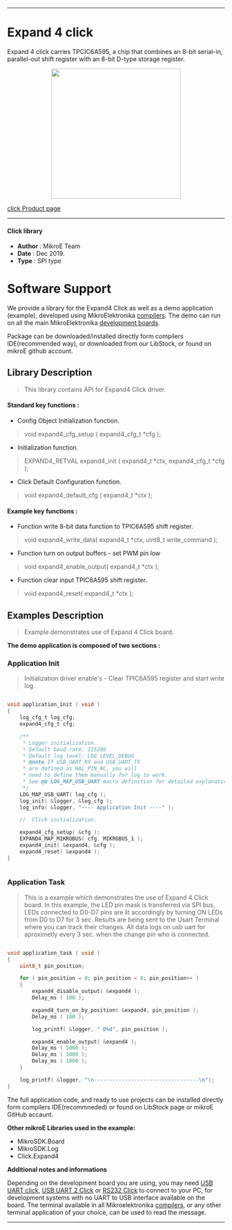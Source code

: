 

---
# Expand 4 click

Expand 4 click carries TPCIC6A595, a chip that combines an 8-bit serial-in, parallel-out shift register with an 8-bit D-type storage register.

<p align="center">
  <img src="https://download.mikroe.com/images/click_for_ide/expand4_click.png" height=300px>
</p>

[click Product page](https://www.mikroe.com/expand-4-click)

---


#### Click library 

- **Author**        : MikroE Team
- **Date**          : Dec 2019.
- **Type**          : SPI type


# Software Support

We provide a library for the Expand4 Click 
as well as a demo application (example), developed using MikroElektronika 
[compilers](https://shop.mikroe.com/compilers). 
The demo can run on all the main MikroElektronika [development boards](https://shop.mikroe.com/development-boards).

Package can be downloaded/installed directly form compilers IDE(recommended way), or downloaded from our LibStock, or found on mikroE github account. 

## Library Description

> This library contains API for Expand4 Click driver.

#### Standard key functions :

- Config Object Initialization function.
> void expand4_cfg_setup ( expand4_cfg_t *cfg ); 
 
- Initialization function.
> EXPAND4_RETVAL expand4_init ( expand4_t *ctx, expand4_cfg_t *cfg );

- Click Default Configuration function.
> void expand4_default_cfg ( expand4_t *ctx );


#### Example key functions :

- Function write 8-bit data function to TPIC6A595 shift register.
> void expand4_write_data( expand4_t *ctx, uint8_t write_command );
 
- Function turn on output buffers - set PWM pin low
> void expand4_enable_output( expand4_t *ctx );

- Function clear input TPIC6A595 shift register.
> void expand4_reset( expand4_t *ctx );

## Examples Description

> Example demonstrates use of Expand 4 Click board.

**The demo application is composed of two sections :**

### Application Init 

> Initialization driver enable's - Clear TPIC6A595 register and start write log.

```c

void application_init ( void )
{
    log_cfg_t log_cfg;
    expand4_cfg_t cfg;

    /** 
     * Logger initialization.
     * Default baud rate: 115200
     * Default log level: LOG_LEVEL_DEBUG
     * @note If USB_UART_RX and USB_UART_TX 
     * are defined as HAL_PIN_NC, you will 
     * need to define them manually for log to work. 
     * See @b LOG_MAP_USB_UART macro definition for detailed explanation.
     */
    LOG_MAP_USB_UART( log_cfg );
    log_init( &logger, &log_cfg );
    log_info( &logger, "---- Application Init ----" );

    //  Click initialization.

    expand4_cfg_setup( &cfg );
    EXPAND4_MAP_MIKROBUS( cfg, MIKROBUS_1 );
    expand4_init( &expand4, &cfg );
    expand4_reset( &expand4 );
}
  
```

### Application Task

> This is a example which demonstrates the use of Expand 4 Click board.
> In this example, the LED pin mask is transferred via SPI bus,
> LEDs connected to D0-D7 pins are lit accordingly by turning ON LEDs from D0 to D7 for 3 sec.
> Results are being sent to the Usart Terminal where you can track their changes.
> All data logs on usb uart for aproximetly every 3 sec. when the change pin who is connected.

```c

void application_task ( void )
{
    uint8_t pin_position;

    for ( pin_position = 0; pin_position < 8; pin_position++ )
    {
        expand4_disable_output( &expand4 );
        Delay_ms ( 100 );

        expand4_turn_on_by_position( &expand4, pin_position );
        Delay_ms ( 100 );

        log_printf( &logger, " D%d", pin_position );

        expand4_enable_output( &expand4 );
        Delay_ms ( 1000 );
        Delay_ms ( 1000 );
        Delay_ms ( 1000 );
    }

    log_printf( &logger, "\n----------------------------------\n");
}

```

The full application code, and ready to use projects can be  installed directly form compilers IDE(recommneded) or found on LibStock page or mikroE GitHub accaunt.

**Other mikroE Libraries used in the example:** 

- MikroSDK.Board
- MikroSDK.Log
- Click.Expand4

**Additional notes and informations**

Depending on the development board you are using, you may need 
[USB UART click](https://shop.mikroe.com/usb-uart-click), 
[USB UART 2 Click](https://shop.mikroe.com/usb-uart-2-click) or 
[RS232 Click](https://shop.mikroe.com/rs232-click) to connect to your PC, for 
development systems with no UART to USB interface available on the board. The 
terminal available in all Mikroelektronika 
[compilers](https://shop.mikroe.com/compilers), or any other terminal application 
of your choice, can be used to read the message.



---
